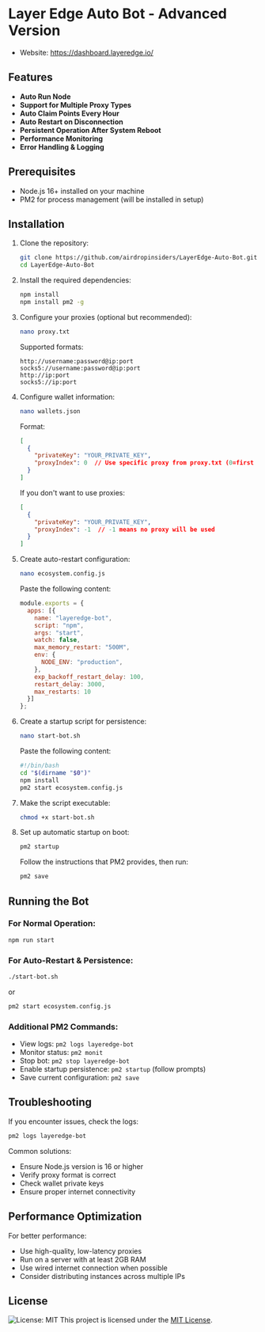 # Layer Edge Auto Bot - Advanced Version
- Website: https://dashboard.layeredge.io/

## Features
- **Auto Run Node**
- **Support for Multiple Proxy Types**
- **Auto Claim Points Every Hour**
- **Auto Restart on Disconnection**
- **Persistent Operation After System Reboot**
- **Performance Monitoring**
- **Error Handling & Logging**

## Prerequisites
- Node.js 16+ installed on your machine
- PM2 for process management (will be installed in setup)

## Installation

1. Clone the repository:
    ```sh
    git clone https://github.com/airdropinsiders/LayerEdge-Auto-Bot.git
    cd LayerEdge-Auto-Bot
    ```

2. Install the required dependencies:
    ```sh
    npm install
    npm install pm2 -g
    ```

3. Configure your proxies (optional but recommended):
    ```sh
    nano proxy.txt
    ```
    Supported formats:
    ```
    http://username:password@ip:port
    socks5://username:password@ip:port
    http://ip:port
    socks5://ip:port
    ```

4. Configure wallet information:
    ```sh
    nano wallets.json
    ```
    Format:
    ```json
    [
      {
        "privateKey": "YOUR_PRIVATE_KEY",
        "proxyIndex": 0  // Use specific proxy from proxy.txt (0=first proxy)
      }
    ]
    ```
    
    If you don't want to use proxies:
    ```json
    [
      {
        "privateKey": "YOUR_PRIVATE_KEY",
        "proxyIndex": -1  // -1 means no proxy will be used
      }
    ]
    ```

5. Create auto-restart configuration:
    ```sh
    nano ecosystem.config.js
    ```
    Paste the following content:
    ```js
    module.exports = {
      apps: [{
        name: "layeredge-bot",
        script: "npm",
        args: "start",
        watch: false,
        max_memory_restart: "500M",
        env: {
          NODE_ENV: "production",
        },
        exp_backoff_restart_delay: 100,
        restart_delay: 3000,
        max_restarts: 10
      }]
    };
    ```

6. Create a startup script for persistence:
    ```sh
    nano start-bot.sh
    ```
    Paste the following content:
    ```sh
    #!/bin/bash
    cd "$(dirname "$0")"
    npm install
    pm2 start ecosystem.config.js
    ```
    
7. Make the script executable:
    ```sh
    chmod +x start-bot.sh
    ```

8. Set up automatic startup on boot:
    ```sh
    pm2 startup
    ```
    Follow the instructions that PM2 provides, then run:
    ```sh
    pm2 save
    ```

## Running the Bot

### For Normal Operation:
```sh
npm run start
```

### For Auto-Restart & Persistence:
```sh
./start-bot.sh
```
or
```sh
pm2 start ecosystem.config.js
```

### Additional PM2 Commands:
- View logs: `pm2 logs layeredge-bot`
- Monitor status: `pm2 monit`
- Stop bot: `pm2 stop layeredge-bot`
- Enable startup persistence: `pm2 startup` (follow prompts)
- Save current configuration: `pm2 save`

## Troubleshooting

If you encounter issues, check the logs:
```sh
pm2 logs layeredge-bot
```

Common solutions:
- Ensure Node.js version is 16 or higher
- Verify proxy format is correct
- Check wallet private keys
- Ensure proper internet connectivity

## Performance Optimization

For better performance:
- Use high-quality, low-latency proxies
- Run on a server with at least 2GB RAM
- Use wired internet connection when possible
- Consider distributing instances across multiple IPs

## License
![License: MIT](https://img.shields.io/badge/License-MIT-yellow.svg)
This project is licensed under the [MIT License](LICENSE).
